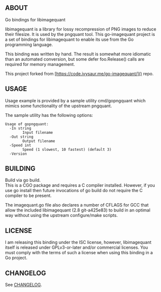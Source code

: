 ## ABOUT
Go bindings for libimagequant

libimagequant is a library for lossy recompression of PNG images to reduce their filesize. It is used by the pngquant tool. This  go-imagequant project is a set of bindings for libimagequant to enable its use from the Go programming language.

This binding was written by hand. The result is somewhat more idiomatic than an automated conversion, but some  defer foo.Release() calls are required for memory management.

This project forked from [https://code.ivysaur.me/go-imagequant/]() repo.

## USAGE
Usage example is provided by a sample utility cmd/gopngquant which mimics some functionality of the upstream pngquant.

The sample utility has the following options:

```
Usage of gopngquant:
  -In string
        Input filename
  -Out string
        Output filename
  -Speed int
        Speed (1 slowest, 10 fastest) (default 3)
  -Version
```

## BUILDING
Build via go build.  
This is a CGO package and requires a C compiler installed. However, if you use go install then future invocations of go build do not require the C compiler to be present.

The imagequant.go file also declares a number of CFLAGS for GCC that allow the included libimagequant (2.8 git-a425e83) to build in an optimal way without using the upstream configure/make scripts.

## LICENSE
I am releasing this binding under the ISC license, however, libimagequant itself is released under GPLv3-or-later and/or commercial licenses. You must comply with the terms of such a license when using this binding in a Go project.

## CHANGELOG

See [CHANGELOG](CHANGELOG.md).
